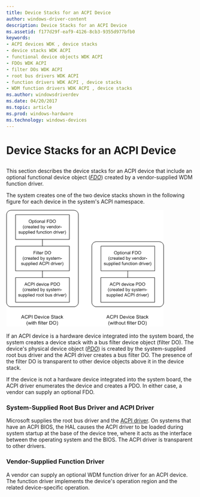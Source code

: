 ```yaml
---
title: Device Stacks for an ACPI Device
author: windows-driver-content
description: Device Stacks for an ACPI Device
ms.assetid: f177d29f-eaf9-4126-8cb3-9355d977bfb0
keywords:
- ACPI devices WDK , device stacks
- device stacks WDK ACPI
- functional device objects WDK ACPI
- FDOs WDK ACPI
- filter DOs WDK ACPI
- root bus drivers WDK ACPI
- function drivers WDK ACPI , device stacks
- WDM function drivers WDK ACPI , device stacks
ms.author: windowsdriverdev
ms.date: 04/20/2017
ms.topic: article
ms.prod: windows-hardware
ms.technology: windows-devices
---
```


# Device Stacks for an ACPI Device


## <a href="" id="ddk-device-stacks-for-an-acpi-device-kg"></a>


This section describes the device stacks for an ACPI device that include an optional functional device object ([*FDO*](https://msdn.microsoft.com/library/windows/hardware/ff556280#wdkgloss-fdo)) created by a vendor-supplied WDM function driver.

The system creates one of the two device stacks shown in the following figure for each device in the system's ACPI namespace.

![two diagrams illustrating, on the left, an acpi device stack with a filter do and, on the right, an acpi device stack without a filter do](images/acpidev1.png)

If an ACPI device is a hardware device integrated into the system board, the system creates a device stack with a bus filter device object (filter DO). The device's physical device object ([*PDO*](https://msdn.microsoft.com/library/windows/hardware/ff556325#wdkgloss-pdo)) is created by the system-supplied root bus driver and the ACPI driver creates a bus filter DO. The presence of the filter DO is transparent to other device objects above it in the device stack.

If the device is not a hardware device integrated into the system board, the ACPI driver enumerates the device and creates a PDO. In either case, a vendor can supply an optional FDO.

### System-Supplied Root Bus Driver and ACPI Driver

Microsoft supplies the root bus driver and the [ACPI driver](https://msdn.microsoft.com/library/windows/hardware/ff540493). On systems that have an ACPI BIOS, the HAL causes the ACPI driver to be loaded during system startup at the base of the device tree, where it acts as the interface between the operating system and the BIOS. The ACPI driver is transparent to other drivers.

### Vendor-Supplied Function Driver

A vendor can supply an optional WDM function driver for an ACPI device. The function driver implements the device's operation region and the related device-specific operation.

 

 




